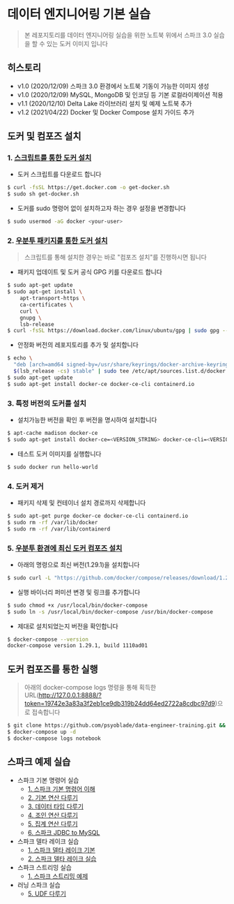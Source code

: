 # 데이터 엔지니어링 기본 실습
> 본 레포지토리를 데이터 엔지니어링 실습을 위한 노트북 위에서 스파크 3.0 실습을 할 수 있는 도커 이미지 입니다


## 히스토리
* v1.0 (2020/12/09) 스파크 3.0 환경에서 노트북 기동이 가능한 이미지 생성
* v1.0 (2020/12/09) MySQL, MongoDB 및 인코딩 등 기본 로컬라이제이션 적용
* v1.1 (2020/12/10) Delta Lake 라이브러리 설치 및 예제 노트북 추가
* v1.2 (2021/04/22) Docker 및 Docker Compose 설치 가이드 추가


## 도커 및 컴포즈 설치
### 1. [스크립트를 통한 도커 설치](https://docs.docker.com/engine/install/ubuntu/#install-using-the-convenience-script)
* 도커 스크립트를 다운로드 합니다
```bash
$ curl -fsSL https://get.docker.com -o get-docker.sh
$ sudo sh get-docker.sh
```
* 도커를 sudo 명령어 없이 설치하고자 하는 경우 설정을 변경합니다 
```bash
$ sudo usermod -aG docker <your-user>
```

### 2. [우분투 패키지를 통한 도커 설치](https://docs.docker.com/engine/install/ubuntu/)
> 스크립트를 통해 설치한 경우는 바로 "컴포즈 설치"를 진행하시면 됩니다

* 패키지 업데이트 및 도커 공식 GPG 키를 다운로드 합니다
```bash
$ sudo apt-get update
$ sudo apt-get install \
    apt-transport-https \
    ca-certificates \
    curl \
    gnupg \
    lsb-release
$ curl -fsSL https://download.docker.com/linux/ubuntu/gpg | sudo gpg --dearmor -o /usr/share/keyrings/docker-archive-keyring.gpg
```
* 안정화 버전의 레포지토리를 추가 및 설치합니다
```bash
$ echo \
  "deb [arch=amd64 signed-by=/usr/share/keyrings/docker-archive-keyring.gpg] https://download.docker.com/linux/ubuntu \
  $(lsb_release -cs) stable" | sudo tee /etc/apt/sources.list.d/docker.list > /dev/null
$ sudo apt-get update
$ sudo apt-get install docker-ce docker-ce-cli containerd.io
```

### 3. 특정 버전의 도커를 설치
* 설치가능한 버전을 확인 후 버전을 명시하여 설치합니다
```bash
$ apt-cache madison docker-ce
$ sudo apt-get install docker-ce=<VERSION_STRING> docker-ce-cli=<VERSION_STRING> containerd.io
```
* 테스트 도커 이미지를 실행합니다
```bash
$ sudo docker run hello-world
```

### 4. 도커 제거
* 패키지 삭제 및 컨테이너 설치 경로까지 삭제합니다
```bash
$ sudo apt-get purge docker-ce docker-ce-cli containerd.io
$ sudo rm -rf /var/lib/docker
$ sudo rm -rf /var/lib/containerd
```

### 5. [우분투 환경에 최신 도커 컴포즈 설치](https://docs.docker.com/compose/install/#install-compose-on-linux-systems)
* 아래의 명령으로 최신 버전(1.29.1)을 설치합니다
```bash
$ sudo curl -L "https://github.com/docker/compose/releases/download/1.29.1/docker-compose-$(uname -s)-$(uname -m)" -o /usr/local/bin/docker-compose
```
* 실행 바이너리 퍼미션 변경 및 링크를 추가합니다
```bash
$ sudo chmod +x /usr/local/bin/docker-compose
$ sudo ln -s /usr/local/bin/docker-compose /usr/bin/docker-compose
```
* 제대로 설치되었는지 버전을 확인합니다
```bash
$ docker-compose --version
docker-compose version 1.29.1, build 1110ad01
```


## 도커 컴포즈를 통한 실행
> 아래의 docker-compose logs 명령을 통해 획득한 URL(http://127.0.0.1:8888/?token=19742e3a83a3f2eb1ce9db319b24dd64ed2722a8cdbc97d9)으로 접속합니다
```bash
$ git clone https://github.com/psyoblade/data-engineer-training.git && cd data-engineer-training
$ docker-compose up -d
$ docker-compose logs notebook
```

## 스파크 예제 실습
* 스파크 기본 명령어 실습
  - [1. 스파크 기본 명령어 이해](http://htmlpreview.github.io/?https://github.com/psyoblade/data-engineer-training/blob/master/spark/notebooks/html/pyspark-basic-1.html)
  - [2. 기본 연산 다루기](http://htmlpreview.github.io/?https://github.com/psyoblade/data-engineer-training/blob/master/spark/notebooks/html/pyspark-basic-2.html)
  - [3. 데이터 타입 다루기](http://htmlpreview.github.io/?https://github.com/psyoblade/data-engineer-training/blob/master/spark/notebooks/html/pyspark-basic-3.html)
  - [4. 조인 연산 다루기](http://htmlpreview.github.io/?https://github.com/psyoblade/data-engineer-training/blob/master/spark/notebooks/html/pyspark-basic-4.html)
  - [5. 집계 연산 다루기](http://htmlpreview.github.io/?https://github.com/psyoblade/data-engineer-training/blob/master/spark/notebooks/html/pyspark-basic-5.html)
  - [6. 스파크 JDBC to MySQL](http://htmlpreview.github.io/?https://github.com/psyoblade/data-engineer-training/blob/master/spark/notebooks/html/pyspark-basic-6.html)
* 스파크 델타 레이크 실습
  - [1. 스파크 델타 레이크 기본](http://htmlpreview.github.io/?https://github.com/psyoblade/data-engineer-training/blob/master/spark/notebooks/html/pyspark-delta-1.html)
  - [2. 스파크 델타 레이크 실습](http://htmlpreview.github.io/?https://github.com/psyoblade/data-engineer-training/blob/master/spark/notebooks/html/pyspark-delta-2.html)
* 스파크 스트리밍 실습
  - [1. 스파크 스트리밍 예제](http://htmlpreview.github.io/?https://github.com/psyoblade/data-engineer-training/blob/master/spark/notebooks/html/pyspark-stream-1.html)
* 러닝 스파크 실습
  - [5. UDF 다루기](http://htmlpreview.github.io/?https://github.com/psyoblade/data-engineer-training/blob/master/spark/notebooks/html/learning-spark-ch05.html)
